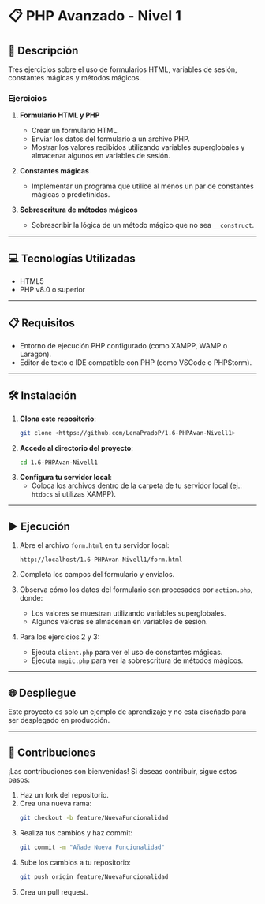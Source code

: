 # 📋 PHP Avanzado - Nivel 1

## 📄 Descripción  
Tres ejercicios sobre el uso de formularios HTML, variables de sesión, constantes mágicas y métodos mágicos.  

### Ejercicios  
1. **Formulario HTML y PHP**  
   - Crear un formulario HTML.  
   - Enviar los datos del formulario a un archivo PHP.  
   - Mostrar los valores recibidos utilizando variables superglobales y almacenar algunos en variables de sesión.  

2. **Constantes mágicas**  
   - Implementar un programa que utilice al menos un par de constantes mágicas o predefinidas.  

3. **Sobrescritura de métodos mágicos**  
   - Sobrescribir la lógica de un método mágico que no sea `__construct`.  

---

## 💻 Tecnologías Utilizadas  
- HTML5  
- PHP v8.0 o superior  

---

## 📋 Requisitos  
- Entorno de ejecución PHP configurado (como XAMPP, WAMP o Laragon).  
- Editor de texto o IDE compatible con PHP (como VSCode o PHPStorm).  

---

## 🛠️ Instalación  

1. **Clona este repositorio**:  
   ```bash
   git clone <https://github.com/LenaPradoP/1.6-PHPAvan-Nivell1>
   ```  
2. **Accede al directorio del proyecto**:  
   ```bash
   cd 1.6-PHPAvan-Nivell1
   ```  
3. **Configura tu servidor local**:  
   - Coloca los archivos dentro de la carpeta de tu servidor local (ej.: `htdocs` si utilizas XAMPP).  

---

## ▶️ Ejecución  

1. Abre el archivo `form.html` en tu servidor local:  
   ```
   http://localhost/1.6-PHPAvan-Nivell1/form.html
   ```  
2. Completa los campos del formulario y envíalos.  
3. Observa cómo los datos del formulario son procesados por `action.php`, donde:  
   - Los valores se muestran utilizando variables superglobales.  
   - Algunos valores se almacenan en variables de sesión.  

4. Para los ejercicios 2 y 3:  
   - Ejecuta `client.php` para ver el uso de constantes mágicas.  
   - Ejecuta `magic.php` para ver la sobrescritura de métodos mágicos.  

---

## 🌐 Despliegue  

Este proyecto es solo un ejemplo de aprendizaje y no está diseñado para ser desplegado en producción.  

---

## 🤝 Contribuciones  

¡Las contribuciones son bienvenidas! Si deseas contribuir, sigue estos pasos:  

1. Haz un fork del repositorio.  
2. Crea una nueva rama:  
   ```bash
   git checkout -b feature/NuevaFuncionalidad
   ```  
3. Realiza tus cambios y haz commit:  
   ```bash
   git commit -m "Añade Nueva Funcionalidad"
   ```  
4. Sube los cambios a tu repositorio:  
   ```bash
   git push origin feature/NuevaFuncionalidad
   ```  
5. Crea un pull request.  
